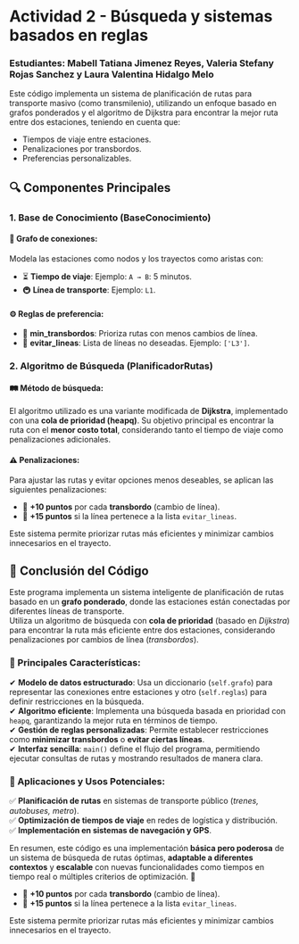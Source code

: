 <h1 class="text-center">Actividad 2 - Búsqueda y sistemas basados en reglas</h1>
<h3>Estudiantes: Mabell Tatiana Jimenez Reyes, Valeria Stefany Rojas Sanchez y Laura Valentina Hidalgo Melo</h3>

Este código implementa un sistema de planificación de rutas para transporte masivo (como transmilenio), utilizando un enfoque basado en grafos ponderados y el algoritmo de Dijkstra para encontrar la mejor ruta entre dos estaciones, teniendo en cuenta que:

- Tiempos de viaje entre estaciones. <br>
- Penalizaciones por transbordos. <br>
- Preferencias personalizables.

## 🔍 Componentes Principales

### 1. Base de Conocimiento (BaseConocimiento)

#### 📌 Grafo de conexiones:
Modela las estaciones como nodos y los trayectos como aristas con:
- ⏳ **Tiempo de viaje**: Ejemplo: `A → B`: 5 minutos.
- 🚇 **Línea de transporte**: Ejemplo: `L1`.

#### ⚙️ Reglas de preferencia:
- 🔄 **min_transbordos**: Prioriza rutas con menos cambios de línea.
- 🚫 **evitar_lineas**: Lista de líneas no deseadas. Ejemplo: `['L3']`.
### 2. Algoritmo de Búsqueda (PlanificadorRutas)

#### 🛤️ Método de búsqueda:
El algoritmo utilizado es una variante modificada de **Dijkstra**, implementado con una **cola de prioridad (heapq)**. Su objetivo principal es encontrar la ruta con el **menor costo total**, considerando tanto el tiempo de viaje como penalizaciones adicionales.

#### ⚠️ Penalizaciones:
Para ajustar las rutas y evitar opciones menos deseables, se aplican las siguientes penalizaciones:

- 🔄 **+10 puntos** por cada **transbordo** (cambio de línea).
- 🚫 **+15 puntos** si la línea pertenece a la lista `evitar_lineas`.

Este sistema permite priorizar rutas más eficientes y minimizar cambios innecesarios en el trayecto.

## 📌 Conclusión del Código

Este programa implementa un sistema inteligente de planificación de rutas basado en un **grafo ponderado**, donde las estaciones están conectadas por diferentes líneas de transporte.  
Utiliza un algoritmo de búsqueda con **cola de prioridad** (basado en *Dijkstra*) para encontrar la ruta más eficiente entre dos estaciones, considerando penalizaciones por cambios de línea (*transbordos*).

### 🔹 Principales Características:
✔ **Modelo de datos estructurado**: Usa un diccionario (`self.grafo`) para representar las conexiones entre estaciones y otro (`self.reglas`) para definir restricciones en la búsqueda.  
✔ **Algoritmo eficiente**: Implementa una búsqueda basada en prioridad con `heapq`, garantizando la mejor ruta en términos de tiempo.  
✔ **Gestión de reglas personalizadas**: Permite establecer restricciones como **minimizar transbordos** o **evitar ciertas líneas**.  
✔ **Interfaz sencilla**: `main()` define el flujo del programa, permitiendo ejecutar consultas de rutas y mostrando resultados de manera clara.  

### 🔹 Aplicaciones y Usos Potenciales:
✅ **Planificación de rutas** en sistemas de transporte público (*trenes, autobuses, metro*).  
✅ **Optimización de tiempos de viaje** en redes de logística y distribución.  
✅ **Implementación en sistemas de navegación y GPS**.  

En resumen, este código es una implementación **básica pero poderosa** de un sistema de búsqueda de rutas óptimas, **adaptable a diferentes contextos** y **escalable** con nuevas funcionalidades como tiempos en tiempo real o múltiples criterios de optimización. 🚀

- 🔄 **+10 puntos** por cada **transbordo** (cambio de línea).
- 🚫 **+15 puntos** si la línea pertenece a la lista `evitar_lineas`.

Este sistema permite priorizar rutas más eficientes y minimizar cambios innecesarios en el trayecto.


